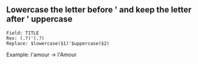 ## Lowercase the letter before ' and keep the letter after ' uppercase
```
Field: TITLE
Rex: (.?)'(.?)
Replace: $lowercase($1)'$uppercase($2)
```
Example: l'amour -> l'Amour
